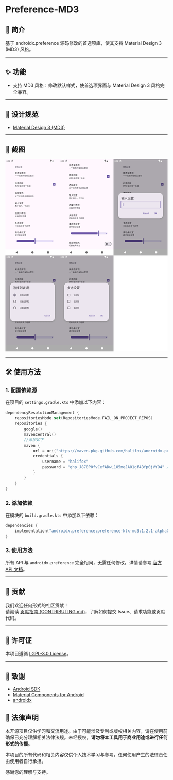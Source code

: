 # Preference-MD3

## 📖 简介
基于 androidx.preference 源码修改的首选项库，使其支持 Material Design 3 (MD3) 风格。

---

## ✨ 功能

- 支持 MD3 风格：修改默认样式，使首选项界面与 Material Design 3 风格完全兼容。

---

## 🎨 设计规范

- [Material Design 3 (MD3)](https://m3.material.io/)

---

## 📸 截图

![](./screenshot/Screenshot.webp)

---

## 🛠️ 使用方法

### 1. 配置依赖源
在项目的 `settings.gradle.kts` 中添加以下内容：
```kotlin
dependencyResolutionManagement {
    repositoriesMode.set(RepositoriesMode.FAIL_ON_PROJECT_REPOS)
    repositories {
        google()
        mavenCentral()
        //添加如下
        maven {
            url = uri("https://maven.pkg.github.com/halifox/androidx.preference.material3")
            credentials {
                username = "halifox"
                password = "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" // 测试密钥（只读，无期限）
            }
        }
    }
}
```

### 2. 添加依赖
在模块的 `build.gradle.kts` 中添加以下依赖：
```kotlin
dependencies {
    implementation("androidx.preference:preference-ktx-md3:1.2.1-alpha01")
}
```

### 3. 使用方法
所有 API 与 `androidx.preference` 完全相同，无需任何修改。详情请参考 [官方 API 文档](https://developer.android.com/jetpack/androidx/releases/preference)。

---

## 🤝 贡献

我们欢迎任何形式的社区贡献！  
请阅读 [贡献指南 (CONTRIBUTING.md)](CONTRIBUTING.md)，了解如何提交 Issue、请求功能或贡献代码。

---

## 📜 许可证

本项目遵循 [LGPL-3.0 License](LICENSE)。

---

## 🙏 致谢

- [Android SDK](https://developer.android.com/studio)
- [Material Components for Android](https://github.com/material-components/material-components-android)
- [androidx](https://github.com/androidx/androidx)

## 📢 法律声明

本开源项目仅供学习和交流用途。由于可能涉及专利或版权相关内容，请在使用前确保已充分理解相关法律法规。未经授权，**请勿将本工具用于商业用途或进行任何形式的传播**。

本项目的所有代码和相关内容仅供个人技术学习与参考，任何使用产生的法律责任由使用者自行承担。

感谢您的理解与支持。